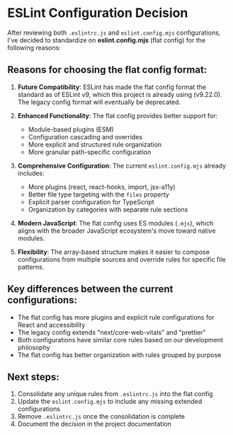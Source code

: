 # ESLint Configuration Decision

After reviewing both `.eslintrc.js` and `eslint.config.mjs` configurations, I've decided to standardize on **eslint.config.mjs** (flat config) for the following reasons:

## Reasons for choosing the flat config format:

1. **Future Compatibility**: ESLint has made the flat config format the standard as of ESLint v9, which this project is already using (v9.22.0). The legacy config format will eventually be deprecated.

2. **Enhanced Functionality**: The flat config provides better support for:

   - Module-based plugins (ESM)
   - Configuration cascading and overrides
   - More explicit and structured rule organization
   - More granular path-specific configuration

3. **Comprehensive Configuration**: The current `eslint.config.mjs` already includes:

   - More plugins (react, react-hooks, import, jsx-a11y)
   - Better file type targeting with the `files` property
   - Explicit parser configuration for TypeScript
   - Organization by categories with separate rule sections

4. **Modern JavaScript**: The flat config uses ES modules (`.mjs`), which aligns with the broader JavaScript ecosystem's move toward native modules.

5. **Flexibility**: The array-based structure makes it easier to compose configurations from multiple sources and override rules for specific file patterns.

## Key differences between the current configurations:

- The flat config has more plugins and explicit rule configurations for React and accessibility
- The legacy config extends "next/core-web-vitals" and "prettier"
- Both configurations have similar core rules based on our development philosophy
- The flat config has better organization with rules grouped by purpose

## Next steps:

1. Consolidate any unique rules from `.eslintrc.js` into the flat config
2. Update the `eslint.config.mjs` to include any missing extended configurations
3. Remove `.eslintrc.js` once the consolidation is complete
4. Document the decision in the project documentation
